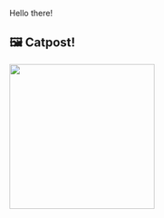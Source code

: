 Hello there!



## 🖼️ Catpost!

<sub>
    <img src="https://cdn2.thecatapi.com/images/mR_fj7F2m.png" height="256">
</sub>


